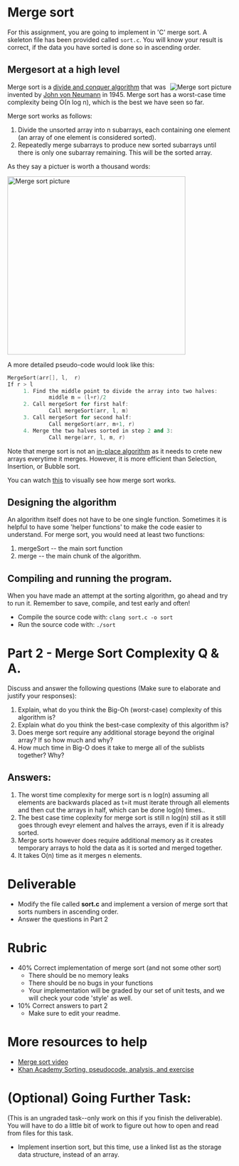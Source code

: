 
# Merge sort 

For this assignment, you are going to implement in 'C' merge sort. A skeleton file has been provided called `sort.c`. You will know your result is correct, if the data you have sorted is done so in ascending order.

## Mergesort at a high level

<img align="right" src="https://upload.wikimedia.org/wikipedia/commons/c/cc/Merge-sort-example-300px.gif" alt="Merge sort picture">

Merge sort is a [divide and conquer algorithm](https://en.wikipedia.org/wiki/Divide-and-conquer_algorithm) that was invented by [John von Neumann](https://en.wikipedia.org/wiki/John_von_Neumann) in 1945. Merge sort has a worst-case time complexity being Ο(n log n), which is the best we have seen so far. 

Merge sort works as follows:

1. Divide the unsorted array into n subarrays, each containing one element (an array of one element is considered sorted).
2. Repeatedly merge subarrays to produce new sorted subarrays until there is only one subarray remaining. This will be the sorted array.

As they say a pictuer is worth a thousand words:

<img align="center" width="400px" src="https://upload.wikimedia.org/wikipedia/commons/e/e6/Merge_sort_algorithm_diagram.svg" alt="Merge sort picture">

A more detailed pseudo-code would look like this:

```cpp
MergeSort(arr[], l,  r)
If r > l
     1. Find the middle point to divide the array into two halves:  
             middle m = (l+r)/2
     2. Call mergeSort for first half:   
             Call mergeSort(arr, l, m)
     3. Call mergeSort for second half:
             Call mergeSort(arr, m+1, r)
     4. Merge the two halves sorted in step 2 and 3:
             Call merge(arr, l, m, r)
 ```  
           

Note that merge sort is not an [in-place algorithm](https://en.wikipedia.org/wiki/In-place_algorithm) as it needs to crete new arrays everytime it merges. However, it is more efficient than Selection, Insertion, or Bubble sort. 

You can watch [this](https://www.youtube.com/watch?time_continue=1&v=JSceec-wEyw) to visually see how merge sort works.

## Designing the algorithm

An algorithm itself does not have to be one single function. Sometimes it is helpful to have some 'helper functions' to make the code easier to understand. For merge sort, you would need at least two functions: 

1. mergeSort -- the main sort function
2. merge -- the main chunk of the algorithm. 

## Compiling and running the program.

When you have made an attempt at the sorting algorithm, go ahead and try to run it. Remember to save, compile, and test early and often!

* Compile the source code with: `clang sort.c -o sort`
* Run the source code with: `./sort`

# Part 2 - Merge Sort Complexity Q & A.

Discuss and answer the following questions (Make sure to elaborate and justify your responses):

1. Explain, what do you think the Big-Oh (worst-case) complexity of this algorithm is? 
2. Explain what do you think the best-case complexity of this algorithm is?
3. Does merge sort require any additional storage beyond the original array? If so how much and why?
4. How much time in Big-O does it take to merge all of the sublists together? Why?

## Answers:

1. The worst time complexity for merge sort is n log(n) assuming all elements are backwards placed as t=it must iterate through all elements and then cut the arrays in half, which can be done log(n) times..
2. The best case time coplexity for merge sort is still n log(n) still as it still goes through eveyr element and halves the arrays, even if it is already sorted.
3. Merge sorts however does require additional memory as it creates temporary arrays to hold the data as it is sorted and merged together.
4. It takes O(n) time as it merges n elements.


# Deliverable

- Modify the file called **sort.c** and implement a version of merge sort that sorts numbers in ascending order.
- Answer the questions in Part 2
  
# Rubric

- 40% Correct implementation of merge sort (and not some other sort)
  - There should be no memory leaks
  - There should be no bugs in your functions 
  - Your implementation will be graded by our set of unit tests, and we will check your code 'style' as well.  
- 10% Correct answers to part 2
   - Make sure to edit your readme.

# More resources to help

- [Merge sort video](https://www.youtube.com/watch?time_continue=1&v=JSceec-wEyw)
- [Khan Academy Sorting, pseudocode, analysis, and exercise](https://www.khanacademy.org/computing/computer-science/algorithms/merge-sort/a/divide-and-conquer-algorithms)

# (Optional) Going Further Task:

(This is an ungraded task--only work on this if you finish the deliverable). You will have to do a little bit of work to figure out how to open and read from files for this task.

- Implement insertion sort, but this time, use a linked list as the storage data structure, instead of an array.


